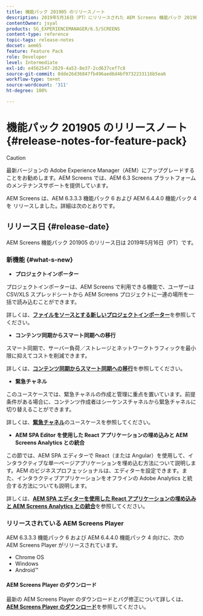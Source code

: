 ```yaml
---
title: 機能パック 201905 のリリースノート
description: 2019年5月16日（PT）にリリースされた AEM Screens 機能パック 201905 について説明します。
contentOwner: jsyal
products: SG_EXPERIENCEMANAGER/6.5/SCREENS
content-type: reference
topic-tags: release-notes
docset: aem65
feature: Feature Pack
role: Developer
level: Intermediate
exl-id: e4562547-2829-4a53-8e37-2cd637cef7c8
source-git-commit: 8dde26d36847fb496aed6d4bf9732233116b5ea6
workflow-type: tm+mt
source-wordcount: '311'
ht-degree: 100%

---
```


# 機能パック 201905 のリリースノート {#release-notes-for-feature-pack}

>[!CAUTION]
>
>最新バージョンの Adobe Experience Manager（AEM）にアップグレードすることをお勧めします。AEM Screens では、AEM 6.3 Screens プラットフォームのメンテナンスサポートを提供しています。

AEM Screens は、AEM 6.3.3.3 機能パック 6 および AEM 6.4.4.0 機能パック 4 を リリースしました。詳細は次のとおりです。

## リリース日 {#release-date}

AEM Screens 機能パック 201905 のリリース日は 2019年5月16日（PT）です。

### 新機能 {#what-s-new}

* **プロジェクトインポーター**

プロジェクトインポーターは、AEM Screens で利用できる機能で、ユーザーは CSV/XLS スプレッドシートから AEM Screens プロジェクトに一連の場所を一括で読み込むことができます。

詳しくは、**[ファイルをソースとする新しいプロジェクトインポーター](project-importer.md)**&#x200B;を参照してください。

* **コンテンツ同期からスマート同期への移行**

スマート同期で、サーバー負荷／ストレージとネットワークトラフィックを最小限に抑えてコストを削減できます。

詳しくは、**[コンテンツ同期からスマート同期への移行](smartsync.md)**&#x200B;を参照してください。

* **緊急チャネル**

このユースケースでは、緊急チャネルの作成と管理に重点を置いています。前提条件がある場合に、コンテンツ作成者はシーケンスチャネルから緊急チャネルに切り替えることができます。

詳しくは、**[緊急チャネル](emergency-channel.md)**&#x200B;のユースケースを参照してください。

* **AEM SPA Editor を使用した React アプリケーションの埋め込みと AEM Screens Analytics との統合**

この節では、AEM SPA エディターで React（または Angular）を使用して、インタラクティブな単一ページアプリケーションを埋め込む方法について説明します。AEM のビジネスプロフェッショナルは、エディターを設定できます。また、インタラクティブアプリケーションをオフラインの Adobe Analytics と統合する方法についても説明します。

詳しくは、**[AEM SPA エディターを使用した React アプリケーションの埋め込みと AEM Screens Analytics との統合](embedding-react-app.md)**&#x200B;を参照してください。

### リリースされている AEM Screens Player

AEM 6.3.3.3 機能パック 6 および AEM 6.4.4.0 機能パック 4 向けに、次の AEM Screens Player がリリースされています。

* Chrome OS
* Windows
* Android™

#### AEM Screens Player のダウンロード

最新の AEM Screens Player のダウンロードとバグ修正について詳しくは、**[AEM Screens Player のダウンロード](https://download.macromedia.com/screens/)**&#x200B;を参照してください。
